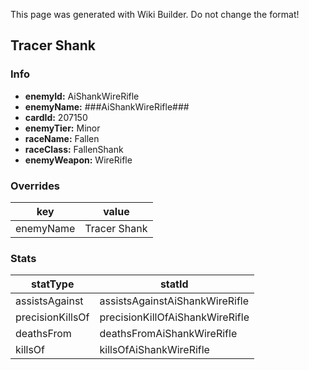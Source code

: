 <span class="wiki-builder">This page was generated with Wiki Builder. Do not change the format!</span>

## Tracer Shank
### Info
* **enemyId:** AiShankWireRifle
* **enemyName:** ###AiShankWireRifle###
* **cardId:** 207150
* **enemyTier:** Minor
* **raceName:** Fallen
* **raceClass:** FallenShank
* **enemyWeapon:** WireRifle

### Overrides
key | value
--- | -----
enemyName | Tracer Shank

### Stats
statType | statId
-------- | ------
assistsAgainst | assistsAgainstAiShankWireRifle
precisionKillsOf | precisionKillOfAiShankWireRifle
deathsFrom | deathsFromAiShankWireRifle
killsOf | killsOfAiShankWireRifle


